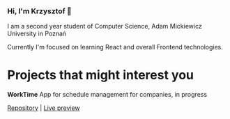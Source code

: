 ### Hi, I'm Krzysztof 👋

I am a second year student of Computer Science, Adam Mickiewicz University in Poznań

Currently I'm focused on learning React and overall Frontend technologies.

# Projects that might interest you
**WorkTime**
App for schedule management for companies, in progress

[Repository](https://github.com/hyprj/WorkTime) | [Live preview](https://worktime-f0e81.web.app/)
